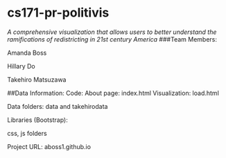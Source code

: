 # cs171-pr-politivis
*A comprehensive visualization that allows users to better understand the ramifications of redistricting in 21st century America*
###Team Members:

Amanda Boss

Hillary Do

Takehiro Matsuzawa 

##Data Information:
Code:
About page: index.html
Visualization: load.html

Data folders:
data and takehirodata

Libraries (Bootstrap):

css, js folders 

Project URL: aboss1.github.io




